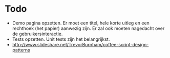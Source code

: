 # Todo

- Demo pagina opzetten. Er moet een titel, hele korte uitleg en een rechthoek (het papier) aanwezig zijn. Er zal ook moeten nagedacht over de gebruikersinteractie.
- Tests opzetten. Unit tests zijn het belangrijkst.
- http://www.slideshare.net/TrevorBurnham/coffee-script-design-patterns